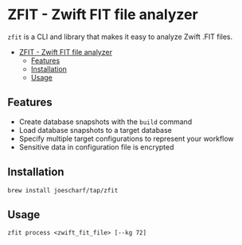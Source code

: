 # ZFIT - Zwift FIT file analyzer

`zfit` is a CLI and library that makes it easy to analyze Zwift .FIT files. 

- [ZFIT - Zwift FIT file analyzer](#zfit---zwift-fit-file-analyzer)
  - [Features](#features)
  - [Installation](#installation)
  - [Usage](#usage)
## Features
- Create database snapshots with the `build` command
- Load database snapshots to a target database
- Specify multiple target configurations to represent your workflow
- Sensitive data in configuration file is encrypted

## Installation

`brew install joescharf/tap/zfit`

## Usage

`zfit process <zwift_fit_file> [--kg 72]`
